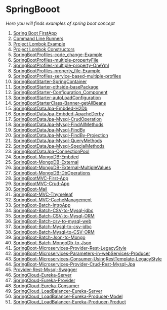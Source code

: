 # SpringBooot
<i>Here you will finds examples of spring boot concept</i>
<ol>
  <li> <a href="/SpringBootCore/SpringFirstAppManually">Spring Boot FirstApp </a> </li>
  <li> <a href="/SpringBootCore/CommandLineRunners">Command Line Runners </a> </li>
   <li> <a href="/SpringBootCore/ProjectLombokExample">Project Lombok Example </a> </li>
     <li> <a href="/SpringBootCore/ProjectLombokConstrucors">Project Lombok Constructors </a> </li>
     <li> <a href="/SpringBootCore/SpringBootProfiles-code_change-Example">SpringBootProfiles-code_change-Example </a> </li>
     <li> <a href="/SpringBootCore/SpringBootProfiles-multiple-propertyFile">SpringBootProfiles-multiple-propertyFile</a> </li>
     <li> <a href="/SpringBootCore/SpringBootProfiles-multiple-property-OneYml">SpringBootProfiles-multiple-property-OneYml </a> </li>
     <li> <a href="/SpringBootCore/SpringBootProfiles-property_file-Example">SpringBootProfiles-property_file-Example</a> </li>
     <li> <a href="/SpringBootCore/SpringBootProfiles-service-based-multiple-profiles">SpringBootProfiles-service-based-multiple-profiles </a> </li>
    <li> <a href="/SpringBootCore/SpringBootStarter-SpringContainer">SpringBootStarter-SpringContainer</a> </li>
  <li> <a href="/SpringBootCore/SpringBootStarter-othside-basePackage">SpringBootStarter-othside-basePackage</a> </li>
  <li> <a href="/SpringBootCore/SpringBootStarter-Configuration_Component">SpringBootStarter-Configuration_Component</a> </li>
  <li> <a href="/SpringBootCore/SpringBootStarter-autoLoadConfiguration">SpringBootStarter-autoLoadConfiguration</a> </li>
   <li> <a href="/SpringBootCore/SpringBootStarterClass-Banner-getAllBeans">SpringBootStarterClass-Banner-getAllBeans</a> </li>
   <li> <a href="/SpringBootDataJpa/SpringBootDataJpa-Embded-H2Db">SpringBootDataJpa-Embded-H2Db</a> </li>
    <li> <a href="/SpringBootDataJpa/SpringBoot-Embded-ApacheDerby">SpringBootDataJpa-Embded-ApacheDerby</a> </li>
  <li> <a href="/SpringBootDataJpa/SpringBootDataJpa-Mysql-CrudOperation">SpringBootDataJpa-Mysql-CrudOperation</a> </li>
    <li> <a href="/SpringBootDataJpa/SpringBootDataJpa-Mysql-FindAllMethods">SpringBootDataJpa-Mysql-FindAllMethods</a> </li>
  <li> <a href="/SpringBootDataJpa/SpringBootDataJpa-Mysql-FindBy">SpringBootDataJpa-Mysql-FindBy</a> </li>
    <li> <a href="/SpringBootDataJpa/SpringBootDataJpa-Mysql-FindBy-Projection"> SpringBootDataJpa-Mysql-FindBy-Projection</a> </li>
    <li> <a href="/SpringBootDataJpa/SpringBootDataJpa-Mysql-QueryMethods">SpringBootDataJpa-Mysql-QueryMethods</a> </li>
  <li> <a href="/SpringBootDataJpa/SpringBootDataJpa-Mysql-SpecialMethods">SpringBootDataJpa-Mysql-SpecialMethods</a> </li>
  <li> <a href="/SpringBootDataJpa/SpringBootDataJpa-ConnectionPool">SpringBootDataJpa-ConnectionPool</a> </li>
  <li> <a href="/SpringBootMongoDb/SpringBoot-MongoDB-Embded">SpringBoot-MongoDB-Embded</a> </li>
  <li> <a href="/SpringBootMongoDb/SpringBoot-MongoDB-External">SpringBoot-MongoDB-External</a> </li>
   <li> <a href="/SpringBootMongoDb/SpringBoot-MongoDB-MultipleValues">SpringBoot-MongoDB-External-MultipleValues</a> </li>
   <li> <a href="/SpringBootMongoDb/SpringBoot-MongoDB-DbOperations">SpringBoot-MongoDB-DbOperations</a> </li>
    <li> <a href="/SpringBootMVC/SpringBootMVC-1">SpringBootMVC-First-App</a> </li>
   <li> <a href="/SpringBootMVC/SpringBootMVC-Crud-Employee">SpringBootMVC-Crud-App</a> </li>
  <li> <a href="/SpringBoot-Mail">SpringBoot-Mail</a> </li>
   <li> <a href="/SpringBootMVC/SpringBoot-MVC-Thymeleaf">SpringBoot-MVC-Thymeleaf</a> </li>
  <li> <a href="/SpringBootMVC/SpringBoot-MVC-CacheManagement">SpringBoot-MVC-CacheManagement</a> </li>
    <li> <a href="/SpringBootBatch/SpringBoot-Batch-IntroApp">SpringBoot-Batch-IntroApp</a> </li>
      <li> <a href="/SpringBootBatch/SpringBoot-Batch-CSV-to-Mysql-jdbc">SpringBoot-Batch-CSV-to-Mysql-jdbc</a> </li>
  <li> <a href="/SpringBootBatch/SpringBoot-Batch-CSV-to-Mysql-ORM">SpringBoot-Batch-CSV-to-Mysql-ORM</a> </li>
  <li> <a href="/SpringBootBatch/SpringBoot-Batch-csv-to-mysql-web">SpringBoot-Batch-csv-to-mysql-web</a> </li>
  <li> <a href="/SpringBootBatch/SpringBoot-Batch-Mysql-to-csv-jdbc">SpringBoot-Batch-Mysql-to-csv-jdbc</a> </li>
  <li> <a href="/SpringBootBatch/SpringBoot-Batch-Mysql-to-CSV-ORM">SpringBoot-Batch-Mysql-to-CSV-ORM</a> </li>
   <li> <a href="/SpringBootBatch/SpringBoot-Batch-Json-to-Mongo">SpringBoot-Batch-Json-to-Mongo</a> </li>
   <li> <a href="/SpringBootBatch/SpringBoot-Batch-MongoDb-to-Json">SpringBoot-Batch-MongoDb-to-Json</a> </li>
   <li> <a href="/Microservices/Provider-Rest-LegacyStyle">SpringBoot-Microservices-Provider-Rest-LegacyStyle</a> </li>
   <li> <a href="/Microservices/Parameters-in-webServices-Producer">SpringBoot-Microservices-Parameters-in-webServices-Producer</a> </li>
   <li> <a href="/Microservices/Consumer-UsingRestTemplate-LegacyStyle">SpringBoot-Microservices-Consumer-UsingRestTemplate-LegacyStyle</a> </li>
   <li> <a href="/Microservices/Provider-Crud-Rest-Mysql-Jpa">SpringBoot-Microservices-Provider-Crud-Rest-Mysql-Jpa</a> </li>
   <li> <a href="/Microservices/Provider-Rest-Mysql-Swagger">Provider-Rest-Mysql-Swagger</a> </li>
   <li> <a href="/Microservices/SpringCloudEureka/SpringCloud-Eureka-Server">SpringCloud-Eureka-Server</a> </li>
   <li> <a href="/Microservices/SpringCloudEureka/SpringCloud-Eureka-Provider">SpringCloud-Eureka-Provider</a> </li>
   <li> <a href="/Microservices/SpringCloudEureka/SpringCloud-Eureka-Consumer">SpringCloud-Eureka-Consumer</a> </li>
   <li> <a href="/Microservices/SpringCloudLoadBalancerClient/SpringCloud_LoadBalancer-Eureka-Server">SpringCloud_LoadBalancer-Eureka-Server</a> </li>
   <li> <a href="/Microservices/SpringCloudLoadBalancerClient/SpringCloud_LoadBalancer-Eureka-Producer-Model">SpringCloud_LoadBalancer-Eureka-Producer-Model</a> </li>
   <li> <a href="/Microservices/SpringCloudLoadBalancerClient/SpringCloud_LoadBalancer-Eureka-Producer-Product">SpringCloud_LoadBalancer-Eureka-Producer-Product</a> </li>
</ol>
    
